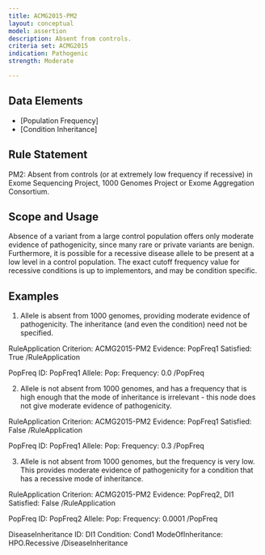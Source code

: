 ```yaml
---
title: ACMG2015-PM2
layout: conceptual
model: assertion
description: Absent from controls.
criteria set: ACMG2015
indication: Pathogenic
strength: Moderate

---
```


Data Elements
-------------

* [Population Frequency]
* [Condition Inheritance]

Rule Statement
--------------

PM2: Absent from controls (or at extremely low frequency if recessive) in Exome Sequencing Project, 1000 Genomes Project or Exome Aggregation Consortium.

Scope and Usage
---------------

Absence of a variant from a large control population offers only moderate evidence of pathogenicity, since many rare or private variants are benign.  Furthermore, it is possible for a recessive disease allele to be present at a low level in a control population.  The exact cutoff frequency value for recessive conditions is up to implementors, and may be condition specific.  
 
Examples
----------------

1. Allele is absent from 1000 genomes, providing moderate evidence of pathogenicity.  The inheritance (and even the condition) need not be specified.

RuleApplication
 Criterion: ACMG2015-PM2
 Evidence: PopFreq1
 Satisfied: True
/RuleApplication

PopFreq
 ID: PopFreq1
 Allele: 
 Pop:
 Frequency: 0.0
/PopFreq

2. Allele is not absent from 1000 genomes, and has a frequency that is high enough that the mode of inheritance is irrelevant - this node does not give moderate evidence of pathogenicity.

RuleApplication
 Criterion: ACMG2015-PM2
 Evidence: PopFreq1
 Satisfied: False
/RuleApplication

PopFreq
 ID: PopFreq1
 Allele: 
 Pop:
 Frequency: 0.3
/PopFreq

3. Allele is not absent from 1000 genomes, but the frequency is very low.  This provides moderate evidence of pathogenicity for a condition that has a recessive mode of inheritance.

RuleApplication
 Criterion: ACMG2015-PM2
 Evidence: PopFreq2, DI1
 Satisfied: False
/RuleApplication

PopFreq
 ID: PopFreq2
 Allele: 
 Pop:
 Frequency: 0.0001
/PopFreq

DiseaseInheritance
  ID: DI1
  Condition: Cond1
  ModeOfInheritance: HPO.Recessive
/DiseaseInheritance

